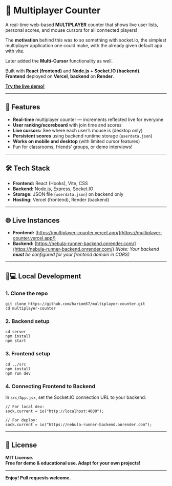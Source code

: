 # 🧮 Multiplayer Counter

A real-time web-based **MULTIPLAYER** counter that shows live user lists, personal scores, and mouse cursors for all connected players!

The **motivation** behind this was to so something with socket.io, the simplest multiplayer application one could make, with the already given default app with vite.

Later added the **Multi-Cursor** functionality as well.

Built with **React (frontend)** and **Node.js + Socket.IO (backend)**.  
**Frontend** deployed on **Vercel**, **backend** on **Render**.

**[Try the live demo!](https://multiplayer-counter.vercel.app/)**

---

## 🚀 Features

- **Real-time** multiplayer counter — increments reflected live for everyone
- **User ranking/scoreboard** with join time and scores
- **Live cursors:** See where each user’s mouse is (desktop only)
- **Persistent scores** using backend runtime storage (`userdata.json`)
- **Works on mobile and desktop** (with limited cursor features)
- Fun for classrooms, friends’ groups, or demo interviews!

---

## 🛠️ Tech Stack

- **Frontend:** React (Hooks), Vite, CSS
- **Backend:** Node.js, Express, Socket.IO
- **Storage:** JSON file (`userdata.json`) on backend only
- **Hosting:** Vercel (frontend), Render (backend)

---

## 🌐 Live Instances

- **Frontend:** [https://multiplayer-counter.vercel.app/](https://multiplayer-counter.vercel.app/)
- **Backend:** [https://nebula-runner-backend.onrender.com/](https://nebula-runner-backend.onrender.com/) *(Note: Your backend **must** be configured for your frontend domain in CORS)*

---

## 🧑💻 Local Development

### **1. Clone the repo**
```
git clone https://github.com/hariom57/multiplayer-counter.git
cd multiplayer-counter
```

### **2. Backend setup**
```
cd server
npm install
npm start
```

### **3. Frontend setup**
```
cd ../src
npm install
npm run dev
```

### **4. Connecting Frontend to Backend**
In `src/App.jsx`, set the Socket.IO connection URL to your backend:
```
// For local dev:
sock.current = io("http://localhost:4000");

// For deploy:
sock.current = io("https://nebula-runner-backend.onrender.com");
```

---

## 📜 License

**MIT License.**  
**Free for demo & educational use. Adapt for your own projects!**

---

**Enjoy! Pull requests welcome.**